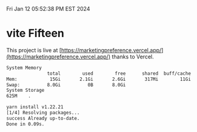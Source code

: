 Fri Jan 12 05:52:38 PM EST 2024

# vite Fifteen


This project is live at [https://marketingpreference.vercel.app/](https://marketingpreference.vercel.app/) thanks to Vercel.

```bash
System Memory
               total        used        free      shared  buff/cache   available
Mem:            15Gi       2.1Gi       2.6Gi       317Mi        11Gi        13Gi
Swap:          8.0Gi          0B       8.0Gi
System Storage
625M	.
```
```bash
yarn install v1.22.21
[1/4] Resolving packages...
success Already up-to-date.
Done in 0.09s.
```
